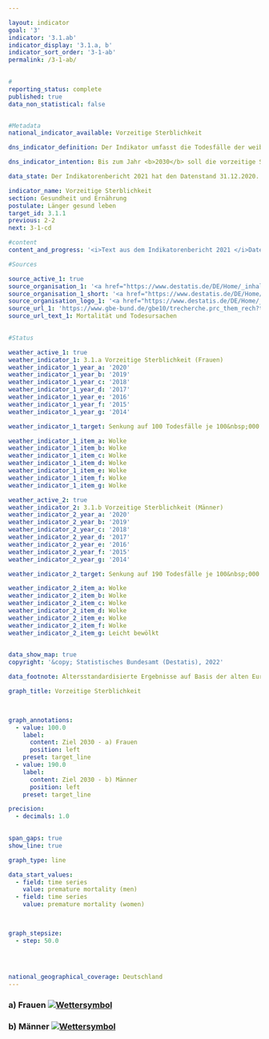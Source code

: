 ```yaml
---

layout: indicator    
goal: '3'    
indicator: '3.1.ab'    
indicator_display: '3.1.a, b'    
indicator_sort_order: '3-1-ab'    
permalink: /3-1-ab/    
    

#
reporting_status: complete    
published: true    
data_non_statistical: false    


#Metadata    
national_indicator_available: Vorzeitige Sterblichkeit    

dns_indicator_definition: Der Indikator umfasst die Todesfälle der weiblichen (3.1.a) und männlichen (3.1.b) unter 70-jährigen Bevölkerung, bezogen auf 100&nbsp;000 Einwohnerinnen und Einwohner der alten Europastandardbevölkerung unter 70 Jahren (unter Ausschluss der unter 1-Jährigen).    

dns_indicator_intention: Bis zum Jahr <b>2030</b> soll die vorzeitige Sterblichkeit bei Frauen bei höchstens <b>100</b> und bei Männern bei höchstens <b>190 Todesfällen je 100&nbsp;000 Einwohnerinnen und Einwohner</b> liegen.    

data_state: Der Indikatorenbericht 2021 hat den Datenstand 31.12.2020. Die Daten auf der DNS-Online Plattform werden regelmäßig aktualisiert, sodass online aktuellere Daten verfügbar sein können als im Indikatorenbericht 2021 veröffentlicht.    

indicator_name: Vorzeitige Sterblichkeit    
section: Gesundheit und Ernährung    
postulate: Länger gesund leben    
target_id: 3.1.1    
previous: 2-2    
next: 3-1-cd    

#content     
content_and_progress: '<i>Text aus dem Indikatorenbericht 2021 </i>Datenquellen für die Indikatoren sind die Todesursachenstatistik und die Bevölkerungsfortschreibung des Statistischen Bundesamtes. Im Rahmen der Todesursachenstatistik werden alle amtlichen Todesbescheinigungen erfasst und ausgewertet. Die Bevölkerungsfortschreibung gibt basierend auf den Ergebnissen der jeweiligen letzten Volkszählung die aktuellen Bevölkerungszahlen an. Die Daten beziehen sich auf die alte Europastandardbevölkerung. Bei einer Standardbevölkerung handelt es sich um eine Modellbevölkerung, die einen Vergleich von Veränderungsraten über die Zeit möglich macht. Die unter 1-Jährigen und damit die Säuglingssterblichkeit werden nicht betrachtet. Der Indikator ist auch Teil der Gesundheitsberichterstattung des Bundes.<br>Die vorzeitige Sterblichkeit ist zwischen 1991 und 2018 bei Frauen (- 36&nbsp;%) und bei Männern (- 43&nbsp;%) stetig zurückgegangen. Durch den stärkeren Rückgang bei den Männern hat sich auch der geschlechtsspezifische Unterschied der vorzeitigen Sterblichkeit verringert. So starben im Jahr 2018 151 Frauen und 279 Männer je 100&nbsp;000 Einwohnerinnen und Einwohner, bevor sie das 70. Lebensjahr vollendeten. Bei gleichbleibender Entwicklung, wie in den vergangenen Jahren, würden die geschlechtsspezifischen Ziele für das Jahr 2030 jedoch verfehlt werden.<br>Entsprechend dem stetigen Rückgang der vorzeitigen Sterblichkeit hat sich auch die Lebenserwartung in Deutschland gemäß der Statistik der Sterbefälle weiter positiv entwickelt. Heute 70-jährige Frauen können statistisch gesehen mit 17,0 weiteren Lebensjahren rechnen, Männer mit weiteren 14,3 Jahren.<br>Im Zeitraum 2016 bis 2018 betrug die mittlere Lebenserwartung für neugeborene Mädchen 83,3 Jahre und für Jungen 78,5 Jahre und liegt damit für Mädchen um 4,3 Jahre und für Jungen um 6,0 Jahre höher als in den Jahren 1991 bis 1993. Differenzen bei der Lebenserwartung zwischen dem früheren Bundesgebiet und den neuen Bundesländern (jeweils ohne Berlin) gibt es nur noch bei neugeborenen Jungen. Hier beträgt der Abstand 1,4 Jahre.<br>Den größten Anteil an allen Ursachen der vorzeitigen Sterblichkeit hatten im Jahr 2018 bösartige Neubildungen mit 37,0&nbsp;%, gefolgt von Herz-Kreislauf-Erkrankungen mit 20,1&nbsp;%. Auch Todesfälle aufgrund äußerer Ursachen (wie Unfälle, Vergiftungen, Suizid) hatten mit 8,9&nbsp;% einen nicht unerheblichen Anteil. Krankheiten des Verdauungs- und des Atmungssystems trugen mit 7,0&nbsp;% bzw. 5,9&nbsp;% zu den Todesursachen bei. Seit 1991 ist der Anteil der bösartigen Neubildungen (um 11,2&nbsp;%) und der der Krankheiten des Atmungssystems (um 47,1&nbsp;%) an allen Todesursachen angestiegen. Rückläufig waren dagegen die Anteile von Herz-Kreislauf-Erkrankungen (- 35,4&nbsp;%), äußeren Ursachen (- 19,0&nbsp;%) und Krankheiten des Verdauungssystems (- 8,3&nbsp;%).<br>Neben Faktoren wie zum Beispiel dem Gesundheitsverhalten (siehe auch Indikatoren <a href="www.dnsUpgradeEnvironment.github.io/dns-indicators/3-1-cd">3.1.c, d</a> zu den Raucherquoten von Jugendlichen und Erwachsenen oder <a href="www.dnsUpgradeEnvironment.github.io/dns-indicators/3-1-e">3.1.e</a> und <a href="www.dnsUpgradeEnvironment.github.io/dns-indicators/3-1-f">3.1.f</a> zu den Adipositasquoten von Kindern und Jugendlichen sowie Erwachsenen) spielt auch die medizinische Versorgung eine wichtige Rolle für die Sterblichkeit. Die Ausgaben für Gesundheit stiegen im Jahr 2018 auf 391 Milliarden Euro. Dies war ein Anstieg um 15 Milliarden Euro oder 4,0&nbsp;% gegenüber 2017. Die Ausgaben entsprachen 11,7&nbsp;% des Bruttoinlandsprodukts. Auf jede Einwohnerin beziehungsweise jeden Einwohner entfielen dabei 4 712 Euro (2017: 4 545 Euro) pro Jahr.'    

#Sources    

source_active_1: true
source_organisation_1: '<a href="https://www.destatis.de/DE/Home/_inhalt.html">Statistisches Bundesamt</a>'
source_organisation_1_short: '<a href="https://www.destatis.de/DE/Home/_inhalt.html">Statistisches Bundesamt (Destatis)</a>'
source_organisation_logo_1: '<a href="https://www.destatis.de/DE/Home/_inhalt.html"><img src="https://g205sdgs.github.io/sdg-indicators/public/logos/destatis.png" alt="Statistisches Bundesamt" title=" Klicken Sie hier um zur Homepage der Organisation Statistisches Bundesamt zu gelangen." style="height:60px; width:148px; border: transparent"/></a>'
source_url_1: 'https://www.gbe-bund.de/gbe10/trecherche.prc_them_rech?tk=3600&tk2=3800&p_uid=gast&p_aid=29536649&p_sprache=D&cnt_ut=7&ut=3900'
source_url_text_1: Mortalität und Todesursachen
    

#Status    

weather_active_1: true
weather_indicator_1: 3.1.a Vorzeitige Sterblichkeit (Frauen)
weather_indicator_1_year_a: '2020'
weather_indicator_1_year_b: '2019'
weather_indicator_1_year_c: '2018'
weather_indicator_1_year_d: '2017'
weather_indicator_1_year_e: '2016'
weather_indicator_1_year_f: '2015'
weather_indicator_1_year_g: '2014'

weather_indicator_1_target: Senkung auf 100 Todesfälle je 100&nbsp;000 Einwohner (Frauen) bis 2030

weather_indicator_1_item_a: Wolke
weather_indicator_1_item_b: Wolke
weather_indicator_1_item_c: Wolke
weather_indicator_1_item_d: Wolke
weather_indicator_1_item_e: Wolke
weather_indicator_1_item_f: Wolke
weather_indicator_1_item_g: Wolke

weather_active_2: true
weather_indicator_2: 3.1.b Vorzeitige Sterblichkeit (Männer)
weather_indicator_2_year_a: '2020'
weather_indicator_2_year_b: '2019'
weather_indicator_2_year_c: '2018'
weather_indicator_2_year_d: '2017'
weather_indicator_2_year_e: '2016'
weather_indicator_2_year_f: '2015'
weather_indicator_2_year_g: '2014'

weather_indicator_2_target: Senkung auf 190 Todesfälle je 100&nbsp;000 Einwohner (Männer) bis 2030

weather_indicator_2_item_a: Wolke
weather_indicator_2_item_b: Wolke
weather_indicator_2_item_c: Wolke
weather_indicator_2_item_d: Wolke
weather_indicator_2_item_e: Wolke
weather_indicator_2_item_f: Wolke
weather_indicator_2_item_g: Leicht bewölkt
    

data_show_map: true    
copyright: '&copy; Statistisches Bundesamt (Destatis), 2022'    

data_footnote: Altersstandardisierte Ergebnisse auf Basis der alten Europastandardbevölkerung.    

graph_title: Vorzeitige Sterblichkeit    

    

graph_annotations:
  - value: 100.0
    label:
      content: Ziel 2030 - a) Frauen
      position: left
    preset: target_line
  - value: 190.0
    label:
      content: Ziel 2030 - b) Männer
      position: left
    preset: target_line    

precision: 
  - decimals: 1.0
        

span_gaps: true    
show_line: true    

graph_type: line    

data_start_values: 
  - field: time series
    value: premature mortality (men)
  - field: time series
    value: premature mortality (women)    

    

graph_stepsize: 
  - step: 50.0
        

        

national_geographical_coverage: Deutschland    
---
```



<div>
  <div class="my-header">
    <h3>a) Frauen
      <a href="www.dnsUpgradeEnvironment.github.io/dns-indicators/status"><img src="https://g205sdgs.github.io/sdg-indicators/public/Wettersymbole/Wolke.png" title="Text will follow soon" alt="Wettersymbol"/>
      </a>
    </h3>
  </div>
  <div class="my-header-note">
  </div>
</div>
<div>
  <div class="my-header">
    <h3>b) Männer
      <a href="www.dnsUpgradeEnvironment.github.io/dns-indicators/status"><img src="https://g205sdgs.github.io/sdg-indicators/public/Wettersymbole/Wolke.png" title="Text will follow soon" alt="Wettersymbol"/>
      </a>
    </h3>
  </div>
  <div class="my-header-note">
  </div>
</div>